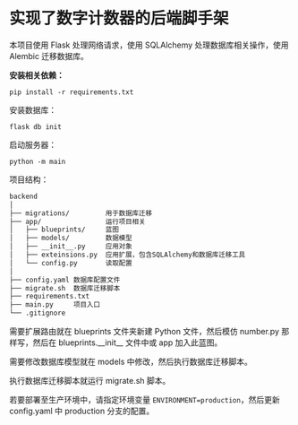 # 实现了数字计数器的后端脚手架

本项目使用 Flask 处理网络请求，使用 SQLAlchemy 处理数据库相关操作，使用 Alembic 迁移数据库。

**安装相关依赖：**

```shell
pip install -r requirements.txt
```

安装数据库：

```shell
flask db init
```

启动服务器：

```shell
python -m main
```

项目结构：

```txt
backend
│
├── migrations/         用于数据库迁移
├── app/                运行项目相关
│   ├── blueprints/     蓝图
│   ├── models/         数据模型
│   ├── __init__.py     应用对象
│   ├── exteinsions.py  应用扩展，包含SQLAlchemy和数据库迁移工具     
│   └── config.py       读取配置
│
├── config.yaml 数据库配置文件
├── migrate.sh  数据库迁移脚本
├── requirements.txt
├── main.py     项目入口
└── .gitignore
```

需要扩展路由就在 blueprints 文件夹新建 Python 文件，然后模仿 number.py 那样写，然后在 blueprints.\_\_init\_\_ 文件中或 app 加入此蓝图。

需要修改数据库模型就在 models 中修改，然后执行数据库迁移脚本。

执行数据库迁移脚本就运行 migrate.sh 脚本。

若要部署至生产环境中，请指定环境变量 `ENVIRONMENT=production`，然后更新 config.yaml 中 production 分支的配置。
